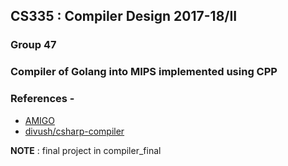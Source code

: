 ## CS335 : Compiler Design 2017-18/II

### Group 47

### Compiler of Golang into MIPS implemented using CPP

### References -
* [AMIGO](https://github.com/HexFlow/amigo)
* [divush/csharp-compiler](https://github.com/divush/csharp-compiler)

**NOTE** : final project in compiler_final
